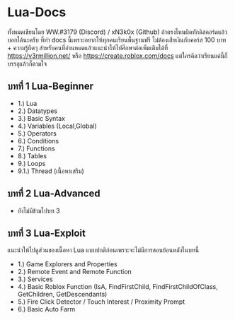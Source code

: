 # Lua-Docs
ทั้งหมดเขียนโดย WW.#3179 (Discord) / xN3k0x (Github)
ถ้าตรงไหนผิดทักดิสคอร์ดแล้วบอกได้นะครับ ที่ทำ docs นี้เพราะอยากให้ทุกคนเรียนพื้นฐานฟรี ไม่ต้องเสียเงินกับคอร์ส 100 บาท + ความรู้ผิดๆ สำหรับคนที่อ่านหมดแล้วแนะนำให้ไปศึกษาต่อเพิ่มเติมได้ที่ https://v3rmillion.net/ หรือ https://create.roblox.com/docs แต่ใครคิดว่าเรียนแค่นี้ก็บรรลุแล้วก็ตามใจ


## บทที่ 1 Lua-Beginner
- 1.) Lua 
- 2.) Datatypes
- 3.) Basic Syntax
- 4.) Variables (Local,Global)
- 5.) Operators
- 6.) Conditions
- 7.) Functions
- 8.) Tables
- 9.) Loops
- 9.1.) Thread (เนื้อหาเสริม)

## บทที่ 2 Lua-Advanced
- ยังไม่มีข้ามไปบท 3

## บทที่ 3 Lua-Exploit
แนะนำให้ไปดูส่วนของเนื้อหา Lua แบบปกติก่อนเพราะจะไม่มีการสอนย้อนหลังในบทนี้
- 1.) Game Explorers and Properties
- 2.) Remote Event and Remote Function
- 3.) Services
- 4.) Basic Roblox Function (IsA, FindFirstChild, FindFirstChildOfClass, GetChildren, GetDescendants)
- 5.) Fire Click Detector / Touch Interest / Proximity Prompt
- 6.) Basic Auto Farm
